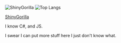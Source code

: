![ShinyGorilla](https://github-readme-stats.vercel.app/api?username=Shiny003&layout=compact&theme=tokyonight&hide_border=true)
![Top Langs](https://github-readme-stats.vercel.app/api/top-langs/?username=Shiny003&layout=compact&theme=tokyonight&hide_border=true)
<div>
  <a href="https://shiny003.github.io"><p>ShinyGorilla</p></a>
  <p>I know C#, and JS.</p>
  <p>I swear I can put more stuff here I just don't know what.</p>
</div>
